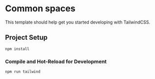 # Common spaces

This template should help get you started developing with TailwindCSS.

## Project Setup

```sh
npm install
```

### Compile and Hot-Reload for Development

```sh
npm run tailwind
```

 

